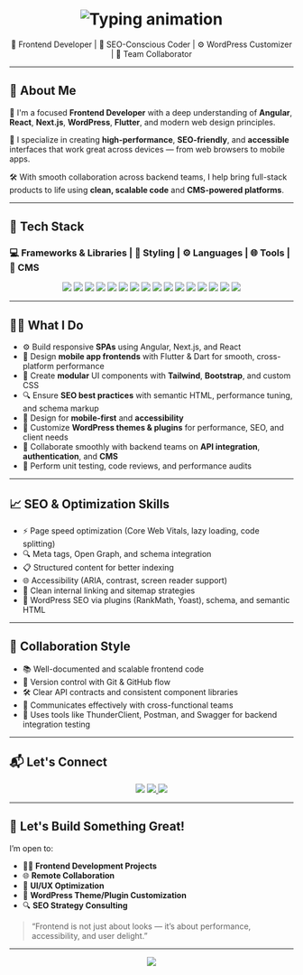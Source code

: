 <!-- Typing animation header -->
<h1 align="center">
  <img src="https://readme-typing-svg.herokuapp.com/?font=Fira+Code&size=28&pause=1000&center=true&vCenter=true&width=700&lines=Hi%2C+I'm+Sameed+Siddiqui;Frontend+Web+Specialist;Angular+%2F+Next.js+%2F+React+Expert;SEO+Strategist+%7C+UI+Engineer+%7C+Team+Collaborator;WordPress+Developer+%7C+Clean+Code+Lover" alt="Typing animation" />
</h1>

<p align="center">
  🎨 Frontend Developer | 🚀 SEO-Conscious Coder | ⚙️ WordPress Customizer | 🤝 Team Collaborator
</p>

---

## 🧠 About Me

🎯 I'm a focused **Frontend Developer** with a deep understanding of **Angular**, **React**, **Next.js**, **WordPress**, **Flutter**, and modern web design principles.

🚀 I specialize in creating **high-performance**, **SEO-friendly**, and **accessible** interfaces that work great across devices — from web browsers to mobile apps.

🛠️ With smooth collaboration across backend teams, I help bring full-stack products to life using **clean, scalable code** and **CMS-powered platforms**.

---

## 🧰 Tech Stack

### 💻 Frameworks & Libraries | 🎨 Styling | ⚙️ Languages | 🌐 Tools | 🧩 CMS

<div align="center">
  <!-- Frontend Frameworks -->
  <img src="https://img.shields.io/badge/-Angular-DD0031?logo=angular&logoColor=white&style=for-the-badge" />
  <img src="https://img.shields.io/badge/-React-61DAFB?logo=react&logoColor=white&style=for-the-badge" />
  <img src="https://img.shields.io/badge/-Next.js-000000?logo=next.js&logoColor=white&style=for-the-badge" />
  <img src="https://img.shields.io/badge/-Flutter-02569B?logo=flutter&logoColor=white&style=for-the-badge" />

  <!-- Styling -->
  <img src="https://img.shields.io/badge/-TailwindCSS-06B6D4?logo=tailwindcss&logoColor=white&style=for-the-badge" />
  <img src="https://img.shields.io/badge/-Bootstrap-7952B3?logo=bootstrap&logoColor=white&style=for-the-badge" />
  <img src="https://img.shields.io/badge/-CSS3-1572B6?logo=css3&logoColor=white&style=for-the-badge" />

  <!-- Core Languages -->
  <img src="https://img.shields.io/badge/-HTML5-E34F26?logo=html5&logoColor=white&style=for-the-badge" />
  <img src="https://img.shields.io/badge/-JavaScript-F7DF1E?logo=javascript&logoColor=black&style=for-the-badge" />
  <img src="https://img.shields.io/badge/-TypeScript-3178C6?logo=typescript&logoColor=white&style=for-the-badge" />
  <img src="https://img.shields.io/badge/-Dart-0175C2?logo=dart&logoColor=white&style=for-the-badge" />
  <img src="https://img.shields.io/badge/-Python-3776AB?logo=python&logoColor=white&style=for-the-badge" />

  <!-- Tools -->
  <img src="https://img.shields.io/badge/-Git-F05032?logo=git&logoColor=white&style=for-the-badge" />
  <img src="https://img.shields.io/badge/-GitHub-181717?logo=github&logoColor=white&style=for-the-badge" />
  <img src="https://img.shields.io/badge/-VSCode-007ACC?logo=visualstudiocode&logoColor=white&style=for-the-badge" />

  <!-- CMS -->
  <img src="https://img.shields.io/badge/-WordPress-21759B?logo=wordpress&logoColor=white&style=for-the-badge" />
</div>

---

## 🧑‍💻 What I Do

- ⚙️ Build responsive **SPAs** using Angular, Next.js, and React
- 📱 Design **mobile app frontends** with Flutter & Dart for smooth, cross-platform performance
- 🧩 Create **modular** UI components with **Tailwind**, **Bootstrap**, and custom CSS
- 🔍 Ensure **SEO best practices** with semantic HTML, performance tuning, and schema markup
- 📱 Design for **mobile-first** and **accessibility**
- 🧠 Customize **WordPress themes & plugins** for performance, SEO, and client needs
- 🔧 Collaborate smoothly with backend teams on **API integration**, **authentication**, and **CMS**
- 🧪 Perform unit testing, code reviews, and performance audits


---

## 📈 SEO & Optimization Skills

- ⚡ Page speed optimization (Core Web Vitals, lazy loading, code splitting)
- 🔍 Meta tags, Open Graph, and schema integration
- 📋 Structured content for better indexing
- 🌐 Accessibility (ARIA, contrast, screen reader support)
- 🔗 Clean internal linking and sitemap strategies
- 🧠 WordPress SEO via plugins (RankMath, Yoast), schema, and semantic HTML

---

## 🤝 Collaboration Style

- 📚 Well-documented and scalable frontend code
- 🔄 Version control with Git & GitHub flow
- 🛠️ Clear API contracts and consistent component libraries
- 🧩 Communicates effectively with cross-functional teams
- 🧪 Uses tools like ThunderClient, Postman, and Swagger for backend integration testing

---

## 📬 Let's Connect

<p align="center">
  <a href="mailto:sameedsiddiqui15@gmail.com"><img src="https://img.shields.io/badge/Gmail-D14836?logo=gmail&logoColor=white&style=for-the-badge"></a>
  <a href="https://github.com/SameedSiddiqui15" target="_blank">
    <img src="https://img.shields.io/badge/GitHub-181717?logo=github&logoColor=white&style=for-the-badge" />
  </a>
  <a href="https://www.linkedin.com/in/sameedsiddiqui15/" target="_blank">
    <img src="https://img.shields.io/badge/LinkedIn-0A66C2?logo=linkedin&logoColor=white&style=for-the-badge" />
  </a>
</p>

---

## 🚀 Let's Build Something Great!

I’m open to:

- 👨‍💻 **Frontend Development Projects**
- 🌐 **Remote Collaboration**
- 🧪 **UI/UX Optimization**
- 🧩 **WordPress Theme/Plugin Customization**
- 🔍 **SEO Strategy Consulting**

> “Frontend is not just about looks — it’s about performance, accessibility, and user delight.”

---

<p align="center">
  <img src="https://capsule-render.vercel.app/api?type=waving&color=gradient&height=120&section=footer"/>
</p>
